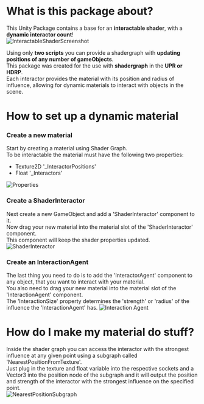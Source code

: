 # What is this package about?
This Unity Package contains a base for an **interactable shader**, with a **dynamic interactor count**!\
![InteractableShaderScreenshot](https://user-images.githubusercontent.com/45980080/114247004-62feb000-9994-11eb-9d45-ed66c504d2ce.PNG)

Using only **two scripts** you can provide a shadergraph with **updating positions of any number of gameObjects**.\
This package was created for the use with **shadergraph** in the **UPR or HDRP**.\
Each interactor provides the material with its position and radius of influence, allowing for dynamic materials to interact with objects in the scene.

# How to set up a dynamic material
### Create a new material
Start by creating a material using Shader Graph.\
To be interactable the material must have the following two properties:
* Texture2D '_InteractorPositions'
* Float     '_Interactors' 

![Properties](https://user-images.githubusercontent.com/45980080/114247747-3186e400-9996-11eb-90c5-cc0b9695885e.PNG)

### Create a ShaderInteractor
Next create a new GameObject and add a 'ShaderInteractor' component to it.\
Now drag your new material into the material slot of the 'ShaderInteractor' component.\
This component will keep the shader properties updated.\
![ShaderInteractor](https://user-images.githubusercontent.com/45980080/114247043-76aa1680-9994-11eb-8c47-3e4b7f9d4ab8.PNG)

### Create an InteractionAgent
The last thing you need to do is to add the 'InteractorAgent' component to any object, that you want to interact with your material.\
You also need to drag your new material into the material slot of the 'InteractionAgent' component.\
The 'InteractionSize' property determines the 'strength' or 'radius' of the influence the 'InteractionAgent' has.
![Interaction Agent](https://user-images.githubusercontent.com/45980080/114247037-74e05300-9994-11eb-8a5d-5fb3bd8c74cb.PNG)

# How do I make my material do stuff?
Inside the shader graph you can access the interactor with the strongest influence at any given point using a subgraph called 'NearestPositionFromTexture'.\
Just plug in the texture and float variable into the respective sockets and a Vector3 into the position node of the subgraph and it will output the position and strength of the interactor with the strongest influence on the specified point.\
![NearestPositionSubgraph](https://user-images.githubusercontent.com/45980080/114247641-e1a81d00-9995-11eb-8ec3-4c9a52257bc9.PNG)


